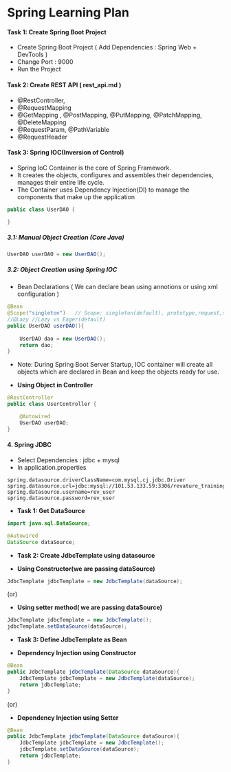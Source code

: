 # Spring Learning Plan

#### Task 1: Create Spring Boot Project 
* Create Spring Boot Project ( Add Dependencies : Spring Web + DevTools )
* Change Port : 9000
* Run the Project 

#### Task 2:  Create REST API  ( rest_api.md )
* @RestController, 
* @RequestMapping
* @GetMapping , @PostMapping, @PutMapping, @PatchMapping, @DeleteMapping
* @RequestParam, @PathVariable
* @RequestHeader

#### Task 3: Spring IOC(Inversion of Control) 

* Spring IoC Container is the core of Spring Framework. 
* It creates the objects, configures and assembles their dependencies, manages their entire life cycle. 
* The Container uses Dependency Injection(DI) to manage the components that make up the application

```java
public class UserDAO {

}
```

##### 3.1: Manual Object Creation (Core Java)
```java
UserDAO userDAO = new UserDAO();
```

##### 3.2: Object Creation using Spring IOC

* Bean Declarations ( We can declare bean using annotions or using xml configuration ) 
```java
@Bean
@Scope("singleton")   // Scope: singleton(default), prototype,request,session,application,websocket
//@Lazy //Lazy vs Eager(default)
public UserDAO userDAO(){
    
    UserDAO dao = new UserDAO();
    return dao;
}
```
* Note: During Spring Boot Server Startup, IOC container will create all objects which are declared in Bean and keep the objects ready for use.

* **Using Object in Controller**
```java
@RestController
public class UserController {

    @Autowired
    UserDAO userDAO;
}
```

#### 4. Spring JDBC

* Select Dependencies : jdbc + mysql
* In application.properties

```
spring.datasource.driverClassName=com.mysql.cj.jdbc.Driver
spring.datasource.url=jdbc:mysql://101.53.133.59:3306/revature_training_db
spring.datasource.username=rev_user
spring.datasource.password=rev_user
```

* **Task 1: Get DataSource**

```java
import java.sql.DataSource;

@Autowired
DataSource dataSource;
```

* **Task 2: Create JdbcTemplate using datasource**

* **Using Constructor(we are passing dataSource)**
```java
JdbcTemplate jdbcTemplate = new JdbcTemplate(dataSource);
```
(or)

* **Using setter method( we are passing dataSource)**
```java
JdbcTemplate jdbcTemplate = new JdbcTemplate();
jdbcTemplate.setDataSource(dataSource);
```

* **Task 3: Define JdbcTemplate as Bean**

* **Dependency Injection using Constructor**
```java
@Bean
public JdbcTemplate jdbcTemplate(DataSource dataSource){
    JdbcTemplate jdbcTemplate = new JdbcTemplate(dataSource);
    return jdbcTemplate;
}
```
(or)
* **Dependency Injection using Setter**
```java
@Bean
public JdbcTemplate jdbcTemplate(DataSource dataSource){
    JdbcTemplate jdbcTemplate = new JdbcTemplate();
    jdbcTemplate.setDataSource(dataSource);
    return jdbcTemplate;
}
```
